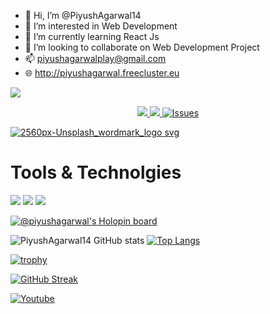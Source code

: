 - 👋 Hi, I’m @PiyushAgarwal14
- 👀 I’m interested in Web Development
- 🌱 I’m currently learning React Js
- 💞️ I’m looking to collaborate on Web Development Project 
- 📫 piyushagarwalplay@gmail.com
- :globe_with_meridians: http://piyushagarwal.freecluster.eu

<!---Profile view counter--->
![](https://komarev.com/ghpvc/?username=PiyushAgarwal14)


 <p align="center">
    <a href="https://dev.to/piyushagarwal14/">
    <img src="https://img.shields.io/badge/dev.to-0A0A0A?style=for-the-badge&logo=dev.to&logoColor=white"/>
    </a>
    <a href="https://www.linkedin.com/in/piyush-agarwal-85b0301ba/">
      <img src="https://img.shields.io/badge/linkedin-%230077B5.svg?style=for-the-badge&logo=linkedin&logoColor=white" />
    </a>
    <a href="https://www.instagram.com/piyushagarwal34/">
      <img alt="Issues" src="https://img.shields.io/badge/Instagram-%23E4405F.svg?style=for-the-badge&logo=Instagram&logoColor=white" />
    </a>
  </p>
  
  
 <a href="https://unsplash.com/@piyush_agarwal"> ![2560px-Unsplash_wordmark_logo svg](https://user-images.githubusercontent.com/87847452/204344148-37e71a99-2f82-4c2b-b441-90aa9fca651c.jpg) </a>
 
 # Tools & Technolgies


<p>
<img src="https://user-images.githubusercontent.com/87847452/204602425-8f54acf1-ad35-4d21-af5f-a9b08f6c49f2.png"/>
<img src="https://user-images.githubusercontent.com/87847452/204604340-42a1b56b-4308-4b42-801c-0d4f8beda202.png"/>
<img src="https://user-images.githubusercontent.com/87847452/204604670-eb79d4e1-784d-4902-a789-db74943ddc7b.png"/>
</p>
 



[![@piyushagarwal's Holopin board](https://holopin.me/piyushagarwal)](https://holopin.io/@piyushagarwal)

<!---
PiyushAgarwal14/PiyushAgarwal14 is a ✨ special ✨ repository because its `README.md` (this file) appears on your GitHub profile.
You can click the Preview link to take a look at your changes.
--->

![PiyushAgarwal14 GitHub stats](https://github-readme-stats.vercel.app/api?username=PiyushAgarwal14&show_icons=true&theme=transparent)
[![Top Langs](https://github-readme-stats.vercel.app/api/top-langs/?username=PiyushAgarwal14&langs_count=8)](https://github.com/PiyushAgarwal14/github-readme-stats)


[![trophy](https://github-profile-trophy.vercel.app/?username=PiyushAgarwal14)](https://github.com/PiyushAgarwal14/github-profile-trophy)


[![GitHub Streak](http://github-readme-streak-stats.herokuapp.com?user=PiyushAgarwal14)](https://git.io/streak-stats)

<p align="left">
  <a href="https://www.youtube.com/channel/UCIIJomv7KbeTYM4LEoKsSng?sub_confirmation=1"><img alt="Youtube" title="Youtube" src="https://img.shields.io/badge/-Subscribe-red?style=for-the-badge&logo=youtube&logoColor=white"/></a>
</p>
